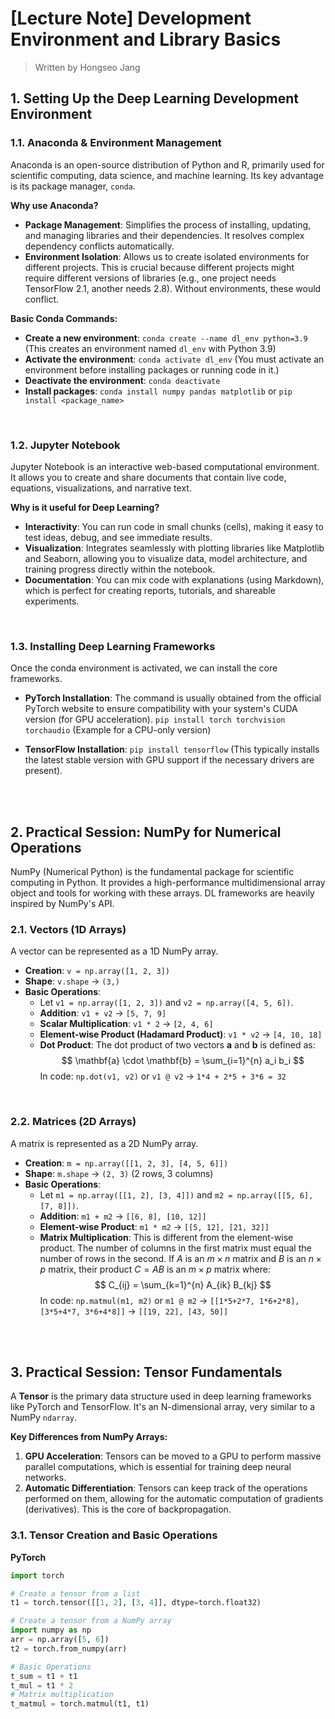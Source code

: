 # [Lecture Note] Development Environment and Library Basics

> Written by Hongseo Jang

## 1. Setting Up the Deep Learning Development Environment

### 1.1. Anaconda & Environment Management
Anaconda is an open-source distribution of Python and R, primarily used for scientific computing, data science, and machine learning. Its key advantage is its package manager, `conda`.

**Why use Anaconda?**
- **Package Management**: Simplifies the process of installing, updating, and managing libraries and their dependencies. It resolves complex dependency conflicts automatically.
- **Environment Isolation**: Allows us to create isolated environments for different projects. This is crucial because different projects might require different versions of libraries (e.g., one project needs TensorFlow 2.1, another needs 2.8). Without environments, these would conflict.

**Basic Conda Commands:**
- **Create a new environment**:
  `conda create --name dl_env python=3.9`
  (This creates an environment named `dl_env` with Python 3.9)
- **Activate the environment**:
  `conda activate dl_env`
  (You must activate an environment before installing packages or running code in it.)
- **Deactivate the environment**:
  `conda deactivate`
- **Install packages**:
  `conda install numpy pandas matplotlib` or `pip install <package_name>`

<br>

### 1.2. Jupyter Notebook
Jupyter Notebook is an interactive web-based computational environment. It allows you to create and share documents that contain live code, equations, visualizations, and narrative text.

**Why is it useful for Deep Learning?**
- **Interactivity**: You can run code in small chunks (cells), making it easy to test ideas, debug, and see immediate results.
- **Visualization**: Integrates seamlessly with plotting libraries like Matplotlib and Seaborn, allowing you to visualize data, model architecture, and training progress directly within the notebook.
- **Documentation**: You can mix code with explanations (using Markdown), which is perfect for creating reports, tutorials, and shareable experiments.

<br>

### 1.3. Installing Deep Learning Frameworks
Once the conda environment is activated, we can install the core frameworks.

- **PyTorch Installation**: The command is usually obtained from the official PyTorch website to ensure compatibility with your system's CUDA version (for GPU acceleration).
  `pip install torch torchvision torchaudio` (Example for a CPU-only version)

- **TensorFlow Installation**:
  `pip install tensorflow` (This typically installs the latest stable version with GPU support if the necessary drivers are present).

<br>
<br>

## 2. Practical Session: NumPy for Numerical Operations

NumPy (Numerical Python) is the fundamental package for scientific computing in Python. It provides a high-performance multidimensional array object and tools for working with these arrays. DL frameworks are heavily inspired by NumPy's API.

### 2.1. Vectors (1D Arrays)
A vector can be represented as a 1D NumPy array.

- **Creation**: `v = np.array([1, 2, 3])`
- **Shape**: `v.shape` -> `(3,)`
- **Basic Operations**:
  - Let `v1 = np.array([1, 2, 3])` and `v2 = np.array([4, 5, 6])`.
  - **Addition**: `v1 + v2` -> `[5, 7, 9]`
  - **Scalar Multiplication**: `v1 * 2` -> `[2, 4, 6]`
  - **Element-wise Product (Hadamard Product)**: `v1 * v2` -> `[4, 10, 18]`
  - **Dot Product**:
    The dot product of two vectors $\mathbf{a}$ and $\mathbf{b}$ is defined as:
    $$
    \mathbf{a} \cdot \mathbf{b} = \sum_{i=1}^{n} a_i b_i
    $$
    In code: `np.dot(v1, v2)` or `v1 @ v2` -> `1*4 + 2*5 + 3*6 = 32`

<br>

### 2.2. Matrices (2D Arrays)
A matrix is represented as a 2D NumPy array.

- **Creation**: `m = np.array([[1, 2, 3], [4, 5, 6]])`
- **Shape**: `m.shape` -> `(2, 3)` (2 rows, 3 columns)
- **Basic Operations**:
  - Let `m1 = np.array([[1, 2], [3, 4]])` and `m2 = np.array([[5, 6], [7, 8]])`.
  - **Addition**: `m1 + m2` -> `[[6, 8], [10, 12]]`
  - **Element-wise Product**: `m1 * m2` -> `[[5, 12], [21, 32]]`
  - **Matrix Multiplication**: This is different from the element-wise product. The number of columns in the first matrix must equal the number of rows in the second. If $A$ is an $m \times n$ matrix and $B$ is an $n \times p$ matrix, their product $C = AB$ is an $m \times p$ matrix where:
    $$
    C_{ij} = \sum_{k=1}^{n} A_{ik} B_{kj}
    $$
    In code: `np.matmul(m1, m2)` or `m1 @ m2` -> `[[1*5+2*7, 1*6+2*8], [3*5+4*7, 3*6+4*8]]` -> `[[19, 22], [43, 50]]`

<br>
<br>

## 3. Practical Session: Tensor Fundamentals

A **Tensor** is the primary data structure used in deep learning frameworks like PyTorch and TensorFlow. It's an N-dimensional array, very similar to a NumPy `ndarray`.

**Key Differences from NumPy Arrays:**
1.  **GPU Acceleration**: Tensors can be moved to a GPU to perform massive parallel computations, which is essential for training deep neural networks.
2.  **Automatic Differentiation**: Tensors can keep track of the operations performed on them, allowing for the automatic computation of gradients (derivatives). This is the core of backpropagation.

### 3.1. Tensor Creation and Basic Operations

**PyTorch**
```python
import torch

# Create a tensor from a list
t1 = torch.tensor([[1, 2], [3, 4]], dtype=torch.float32)

# Create a tensor from a NumPy array
import numpy as np
arr = np.array([5, 6])
t2 = torch.from_numpy(arr)

# Basic Operations
t_sum = t1 + t1
t_mul = t1 * 2
# Matrix multiplication
t_matmul = torch.matmul(t1, t1)
```

